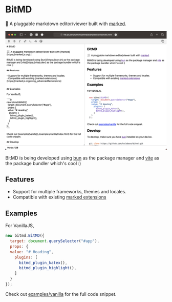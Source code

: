 # BitMD

📃 A pluggable markdown editor/viewer built with [marked](https://marked.js.org).

![screenshot](./docs/screenshot.png)

BitMD is being developed using [bun](https://bun.sh) as the package manager and [vite](https://vitejs.dev) as the package bundler which's cool :)

## Features

- Support for multiple frameworks, themes and locales.
- Compatible with existing [marked extensions](https://marked.js.org/using_advanced#extensions)


## Examples

For VanillaJS,

```js
new bitmd.BitMD({
  target: document.querySelector("#app"),
  props: {
  value: "# Heading",
    plugins: [
      bitmd_plugin_katex(),
      bitmd_plugin_highlight(),
    ]
  }
});
```

Check out [examples/vanilla](./examples/vanilla/index.html) for the full code snippet. 
